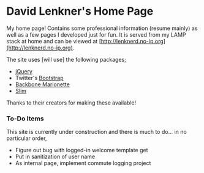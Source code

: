 David Lenkner's Home Page
=========================

My home page!  Contains some professional information (resume mainly) as well as a few pages I developed just for fun.  It is served from my LAMP stack at home and can be viewed at [http://lenknerd.no-ip.org](http://lenknerd.no-ip.org).

The site uses [will use] the following packages;

* [jQuery](https://jquery.com/)
* Twitter's [Bootstrap](http://getbootstrap.com/)
* [Backbone Marionette](http://marionettejs.com/)
* [Slim](http://www.slimframework.com/)

Thanks to their creators for making these available!

### To-Do Items

This site is currently under construction and there is much to do... in no particular order,

* Figure out bug with logged-in welcome template get
* Put in sanitization of user name
* As internal page, implement commute logging project
